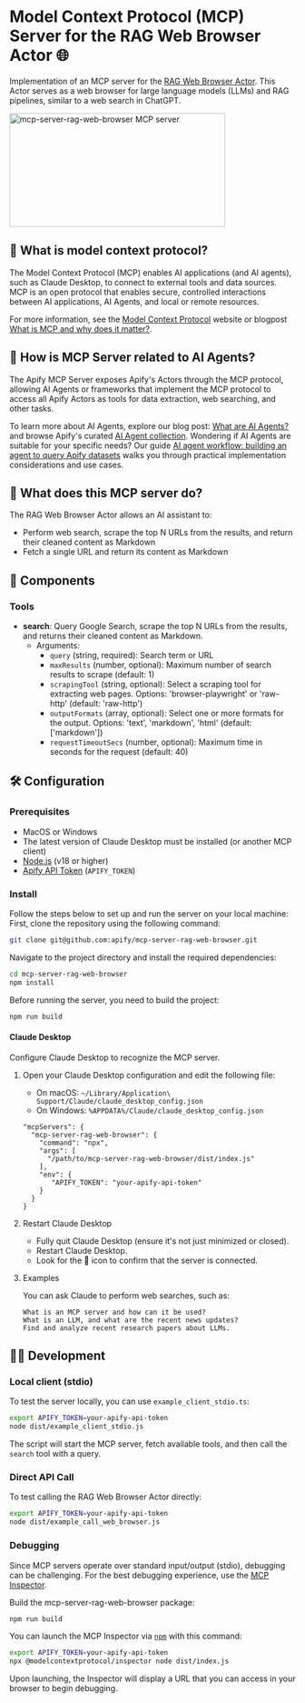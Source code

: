 # Model Context Protocol (MCP) Server for the RAG Web Browser Actor 🌐

Implementation of an MCP server for the [RAG Web Browser Actor](https://apify.com/apify/rag-web-browser).
This Actor serves as a web browser for large language models (LLMs) and RAG pipelines, similar to a web search in ChatGPT.

<a href="https://glama.ai/mcp/servers/sr8xzdi3yv"><img width="380" height="200" src="https://glama.ai/mcp/servers/sr8xzdi3yv/badge" alt="mcp-server-rag-web-browser MCP server" /></a>

## 🔄 What is model context protocol?

The Model Context Protocol (MCP) enables AI applications (and AI agents), such as Claude Desktop, to connect to external tools and data sources.
MCP is an open protocol that enables secure, controlled interactions between AI applications, AI Agents, and local or remote resources.

For more information, see the [Model Context Protocol](https://modelcontextprotocol.org/) website or blogpost [What is MCP and why does it matter?](https://blog.apify.com/what-is-model-context-protocol/).

## 🤖 How is MCP Server related to AI Agents?

The Apify MCP Server exposes Apify's Actors through the MCP protocol, allowing AI Agents or frameworks that implement the MCP protocol to access all Apify Actors as tools for data extraction, web searching, and other tasks.

To learn more about AI Agents, explore our blog post: [What are AI Agents?](https://blog.apify.com/what-are-ai-agents/) and browse Apify's curated [AI Agent collection](https://apify.com/store/collections/ai_agents). Wondering if AI Agents are suitable for your specific needs? Our guide [AI agent workflow: building an agent to query Apify datasets](https://blog.apify.com/ai-agent-workflow/) walks you through practical implementation considerations and use cases.

## 🎯 What does this MCP server do?

The RAG Web Browser Actor allows an AI assistant to:
- Perform web search, scrape the top N URLs from the results, and return their cleaned content as Markdown
- Fetch a single URL and return its content as Markdown

## 🧱 Components

### Tools

- **search**: Query Google Search, scrape the top N URLs from the results, and returns their cleaned content as Markdown.
  - Arguments:
    - `query` (string, required): Search term or URL
    - `maxResults` (number, optional): Maximum number of search results to scrape (default: 1)
    - `scrapingTool` (string, optional): Select a scraping tool for extracting web pages. Options: 'browser-playwright' or 'raw-http' (default: 'raw-http')
    - `outputFormats` (array, optional): Select one or more formats for the output. Options: 'text', 'markdown', 'html' (default: ['markdown'])
    - `requestTimeoutSecs` (number, optional): Maximum time in seconds for the request (default: 40)

## 🛠️ Configuration

### Prerequisites

- MacOS or Windows
- The latest version of Claude Desktop must be installed (or another MCP client)
- [Node.js](https://nodejs.org/en) (v18 or higher)
- [Apify API Token](https://docs.apify.com/platform/integrations/api#api-token) (`APIFY_TOKEN`)

### Install

Follow the steps below to set up and run the server on your local machine:
First, clone the repository using the following command:

```bash
git clone git@github.com:apify/mcp-server-rag-web-browser.git
```

Navigate to the project directory and install the required dependencies:

```bash
cd mcp-server-rag-web-browser
npm install
```

Before running the server, you need to build the project:

```bash
npm run build
```

#### Claude Desktop

Configure Claude Desktop to recognize the MCP server.

1. Open your Claude Desktop configuration and edit the following file:

   - On macOS: `~/Library/Application\ Support/Claude/claude_desktop_config.json`
   - On Windows: `%APPDATA%/Claude/claude_desktop_config.json`

    ```text
    "mcpServers": {
      "mcp-server-rag-web-browser": {
        "command": "npx",
        "args": [
          "/path/to/mcp-server-rag-web-browser/dist/index.js"
        ],
        "env": {
           "APIFY_TOKEN": "your-apify-api-token"
        }
      }
    }
    ```

2. Restart Claude Desktop

    - Fully quit Claude Desktop (ensure it's not just minimized or closed).
    - Restart Claude Desktop.
    - Look for the 🔌 icon to confirm that the server is connected.

3. Examples

    You can ask Claude to perform web searches, such as:
    ```text
    What is an MCP server and how can it be used?
    What is an LLM, and what are the recent news updates?
    Find and analyze recent research papers about LLMs.
    ```

## 👷🏼 Development

### Local client (stdio)

To test the server locally, you can use `example_client_stdio.ts`:

```bash
export APIFY_TOKEN=your-apify-api-token
node dist/example_client_stdio.js
```

The script will start the MCP server, fetch available tools, and then call the `search` tool with a query.

### Direct API Call

To test calling the RAG Web Browser Actor directly:

```bash
export APIFY_TOKEN=your-apify-api-token
node dist/example_call_web_browser.js
```

### Debugging

Since MCP servers operate over standard input/output (stdio), debugging can be challenging.
For the best debugging experience, use the [MCP Inspector](https://github.com/modelcontextprotocol/inspector).

Build the mcp-server-rag-web-browser package:

```bash
npm run build
```

You can launch the MCP Inspector via [`npm`](https://docs.npmjs.com/downloading-and-installing-node-js-and-npm) with this command:

```bash
export APIFY_TOKEN=your-apify-api-token
npx @modelcontextprotocol/inspector node dist/index.js
```

Upon launching, the Inspector will display a URL that you can access in your browser to begin debugging.
